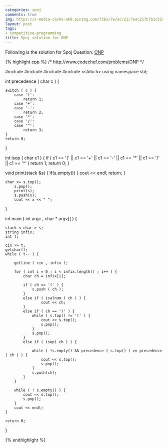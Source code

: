 ```yaml
---
categories: spoj
comments: true
img: https://s-media-cache-ak0.pinimg.com/736x/7e/ac/21/7eac217b7b1c55ab7fd56758e4e181be.jpg
layout: post
tags:
- competitive-programming
title: Spoj solution for ONP
---
```


Following is the solution for Spoj Question: [ONP](http://www.spoj.com/problems/ONP/)

{% highlight cpp %}
/*
http://www.codechef.com/problems/ONP
*/

#include <iostream>
#include <stack>
#include <vector>
#include <stdio.h>
using namespace std;

int precedence ( char c ) {

	switch ( c ) {
		case '(':
			return 1;
		case '+':
		case '-':
			return 2;
		case '*':
		case '/':
		case '^':
			return 3;
	}
	return 0;

}

int isop ( char c1 ) {
	if ( c1 == '(' || c1 == '+' || c1 == '-' || c1 == '*' || c1 == '/' || c1 == '^' )
		return 1;
	return 0;
}

void print(stack<char> &s) {
	if(s.empty()) {
       		cout << endl;
        	return;
    	}

	char x= s.top();
    	s.pop();
    	print(s);
    	s.push(x);
    	cout << x << " ";
}

int main ( int argc , char * argv[] ) {

	stack < char > s;
	string infix;
	int t;

	cin >> t;
	getchar();
	while ( t-- ) {	

		getline ( cin , infix );

		for ( int i = 0 ; i < infix.length() ; i++ ) {
			char ch = infix[i];
	
			if ( ch == '(' ) {
				s.push ( ch );
			}
			else if ( isalnum ( ch ) ) {
					cout << ch;
			}
			else if ( ch == ')' ) {
				while ( s.top() != '(' ) {
					cout << s.top();
					s.pop();
				}
				s.pop();
			}
			else if ( isop( ch ) ) {
	
				while ( !s.empty() && precedence ( s.top() ) >= precedence ( ch ) ) {
					cout << s.top();
					s.pop();
				}
				s.push(ch);
			}
		}
	
		while ( ! s.empty() ) {
			cout << s.top();
			s.pop();
		}
		cout << endl;
	}

	return 0;
}

{% endhighlight %}